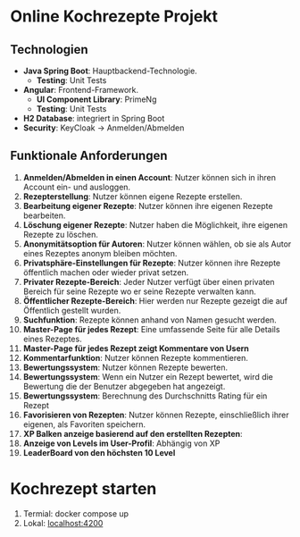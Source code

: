 # Online Kochrezepte Projekt

## Technologien

- **Java Spring Boot**: Hauptbackend-Technologie.
  - **Testing**: Unit Tests
- **Angular**: Frontend-Framework.
  - **UI Component Library**: PrimeNg
  - **Testing**: Unit Tests
- **H2 Database**: integriert in Spring Boot
- **Security**: KeyCloak -> Anmelden/Abmelden


## Funktionale Anforderungen

1. **Anmelden/Abmelden in einen Account**: Nutzer können sich in ihren Account ein- und ausloggen.
2. **Rezepterstellung**: Nutzer können eigene Rezepte erstellen.
3. **Bearbeitung eigener Rezepte**: Nutzer können ihre eigenen Rezepte bearbeiten.
4. **Löschung eigener Rezepte**: Nutzer haben die Möglichkeit, ihre eigenen Rezepte zu löschen.
5. **Anonymitätsoption für Autoren**: Nutzer können wählen, ob sie als Autor eines Rezeptes anonym bleiben möchten.
6. **Privatsphäre-Einstellungen für Rezepte**: Nutzer können ihre Rezepte öffentlich machen oder wieder privat setzen.
7. **Privater Rezepte-Bereich**: Jeder Nutzer verfügt über einen privaten Bereich für seine Rezepte wo er seine Rezepte verwalten kann.
8. **Öffentlicher Rezepte-Bereich**: Hier werden nur Rezepte gezeigt die auf Öffentlich gestellt wurden.
9.  **Suchfunktion**: Rezepte können anhand von Namen gesucht werden.
10. **Master-Page für jedes Rezept**: Eine umfassende Seite für alle Details eines Rezeptes.
11. **Master-Page für jedes Rezept zeigt Kommentare von Usern**
12.  **Kommentarfunktion**: Nutzer können Rezepte kommentieren.
13. **Bewertungssystem**: Nutzer können Rezepte bewerten.
14. **Bewertungssystem**: Wenn ein Nutzer ein Rezept bewertet, wird die Bewertung die der Benutzer abgegeben hat angezeigt.
15. **Bewertungssystem**: Berechnung des Durchschnitts Rating für ein Rezept
16. **Favorisieren von Rezepten**: Nutzer können Rezepte, einschließlich ihrer eigenen, als Favoriten speichern.
17. **XP Balken anzeige basierend auf den erstellten Rezepten**:
18. **Anzeige von Levels im User-Profil**: Abhängig von XP
19. **LeaderBoard von den höchsten 10 Level**


# Kochrezept starten

1. Termial: docker compose up
2. Lokal: [localhost:4200](http://localhost:4200/)

